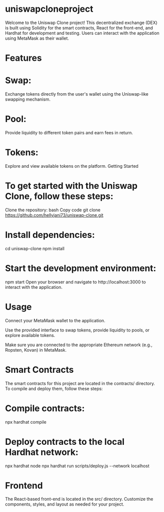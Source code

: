# uniswapcloneproject
 Welcome to the Uniswap Clone project! This decentralized exchange (DEX) is built using Solidity for the smart contracts, React for the front-end, and Hardhat for development and testing. Users can interact with the application using MetaMask as their wallet.
# Features
# Swap:
Exchange tokens directly from the user's wallet using the Uniswap-like swapping mechanism.

# Pool: 
Provide liquidity to different token pairs and earn fees in return.

# Tokens:
Explore and view available tokens on the platform.
Getting Started
# To get started with the Uniswap Clone, follow these steps:

Clone the repository:
bash
Copy code
git clone https://github.com/hellyjani73/uniswap-clone.git
# Install dependencies:
cd uniswap-clone
npm install
# Start the development environment:
npm start
Open your browser and navigate to http://localhost:3000 to interact with the application.
# Usage
Connect your MetaMask wallet to the application.

Use the provided interface to swap tokens, provide liquidity to pools, or explore available tokens.

Make sure you are connected to the appropriate Ethereum network (e.g., Ropsten, Kovan) in MetaMask.

# Smart Contracts
The smart contracts for this project are located in the contracts/ directory. To compile and deploy them, follow these steps:

# Compile contracts:

npx hardhat compile
# Deploy contracts to the local Hardhat network:

npx hardhat node
npx hardhat run scripts/deploy.js --network localhost
# Frontend
The React-based front-end is located in the src/ directory. Customize the components, styles, and layout as needed for your project.

